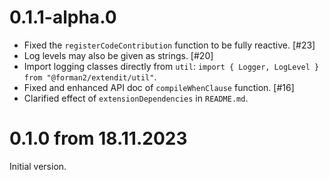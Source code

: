 # 0.1.1-alpha.0

* Fixed the `registerCodeContribution` function to be fully reactive. [#23]
* Log levels may also be given as strings. [#20]
* Import logging classes directly from `util`: 
  `import { Logger, LogLevel } from "@forman2/extendit/util"`.
* Fixed and enhanced API doc of `compileWhenClause` function. [#16]
* Clarified effect of `extensionDependencies` in `README.md`.

# 0.1.0 from 18.11.2023

Initial version.
